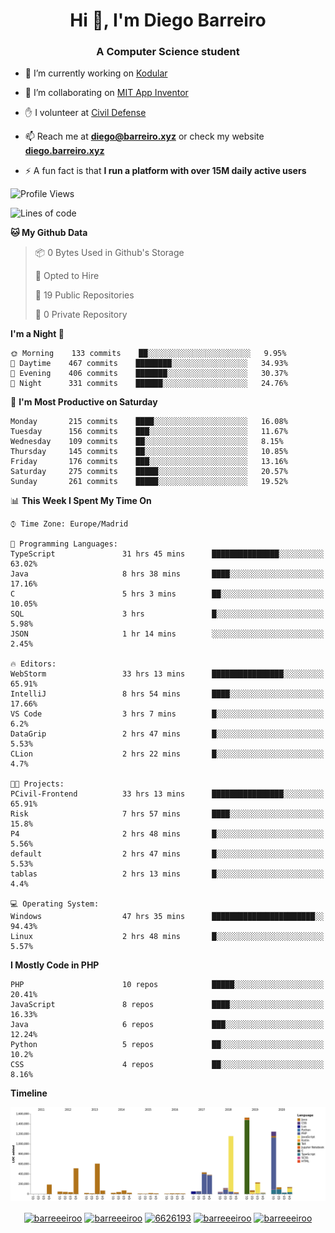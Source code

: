 <h1 align="center">Hi 👋, I'm Diego Barreiro</h1>
<h3 align="center">A Computer Science student</h3>

- 🔭 I’m currently working on [Kodular](https://www.kodular.io)

- 👯 I’m collaborating on [MIT App Inventor](https://github.com/mit-cml/appinventor-sources)

- ✋ I volunteer at [Civil Defense](https://proteccioncivil.sdc.gal)

- 📫 Reach me at **diego@barreiro.xyz** or check my website **[diego.barreiro.xyz](https://diego.barreiro.xyz)**

- ⚡ A fun fact is that **I run a platform with over 15M daily active users**

<!--START_SECTION:waka-->
![Profile Views](http://img.shields.io/badge/Profile%20Views-11-blue)

![Lines of code](https://img.shields.io/badge/From%20Hello%20World%20I%27ve%20Written-24.2%20million%20lines%20of%20code-blue)

**🐱 My Github Data** 

> 📦 0 Bytes Used in Github's Storage 
 > 
> 💼 Opted to Hire
 > 
> 📜 19 Public Repositories
 > 
> 🔑 0 Private Repository 
 > 
**I'm a Night 🦉** 

```text
🌞 Morning    133 commits    ██░░░░░░░░░░░░░░░░░░░░░░░   9.95% 
🌆 Daytime    467 commits    ████████░░░░░░░░░░░░░░░░░   34.93% 
🌃 Evening    406 commits    ███████░░░░░░░░░░░░░░░░░░   30.37% 
🌙 Night      331 commits    ██████░░░░░░░░░░░░░░░░░░░   24.76%

```
📅 **I'm Most Productive on Saturday** 

```text
Monday       215 commits    ████░░░░░░░░░░░░░░░░░░░░░   16.08% 
Tuesday      156 commits    ███░░░░░░░░░░░░░░░░░░░░░░   11.67% 
Wednesday    109 commits    ██░░░░░░░░░░░░░░░░░░░░░░░   8.15% 
Thursday     145 commits    ██░░░░░░░░░░░░░░░░░░░░░░░   10.85% 
Friday       176 commits    ███░░░░░░░░░░░░░░░░░░░░░░   13.16% 
Saturday     275 commits    █████░░░░░░░░░░░░░░░░░░░░   20.57% 
Sunday       261 commits    █████░░░░░░░░░░░░░░░░░░░░   19.52%

```


📊 **This Week I Spent My Time On** 

```text
⌚︎ Time Zone: Europe/Madrid

💬 Programming Languages: 
TypeScript               31 hrs 45 mins      ███████████████░░░░░░░░░░   63.02% 
Java                     8 hrs 38 mins       ████░░░░░░░░░░░░░░░░░░░░░   17.16% 
C                        5 hrs 3 mins        ██░░░░░░░░░░░░░░░░░░░░░░░   10.05% 
SQL                      3 hrs               █░░░░░░░░░░░░░░░░░░░░░░░░   5.98% 
JSON                     1 hr 14 mins        ░░░░░░░░░░░░░░░░░░░░░░░░░   2.45%

🔥 Editors: 
WebStorm                 33 hrs 13 mins      ████████████████░░░░░░░░░   65.91% 
IntelliJ                 8 hrs 54 mins       ████░░░░░░░░░░░░░░░░░░░░░   17.66% 
VS Code                  3 hrs 7 mins        █░░░░░░░░░░░░░░░░░░░░░░░░   6.2% 
DataGrip                 2 hrs 47 mins       █░░░░░░░░░░░░░░░░░░░░░░░░   5.53% 
CLion                    2 hrs 22 mins       █░░░░░░░░░░░░░░░░░░░░░░░░   4.7%

🐱‍💻 Projects: 
PCivil-Frontend          33 hrs 13 mins      ████████████████░░░░░░░░░   65.91% 
Risk                     7 hrs 57 mins       ████░░░░░░░░░░░░░░░░░░░░░   15.8% 
P4                       2 hrs 48 mins       █░░░░░░░░░░░░░░░░░░░░░░░░   5.56% 
default                  2 hrs 47 mins       █░░░░░░░░░░░░░░░░░░░░░░░░   5.53% 
tablas                   2 hrs 13 mins       █░░░░░░░░░░░░░░░░░░░░░░░░   4.4%

💻 Operating System: 
Windows                  47 hrs 35 mins      ███████████████████████░░   94.43% 
Linux                    2 hrs 48 mins       █░░░░░░░░░░░░░░░░░░░░░░░░   5.57%

```

**I Mostly Code in PHP** 

```text
PHP                      10 repos            █████░░░░░░░░░░░░░░░░░░░░   20.41% 
JavaScript               8 repos             ████░░░░░░░░░░░░░░░░░░░░░   16.33% 
Java                     6 repos             ███░░░░░░░░░░░░░░░░░░░░░░   12.24% 
Python                   5 repos             ██░░░░░░░░░░░░░░░░░░░░░░░   10.2% 
CSS                      4 repos             ██░░░░░░░░░░░░░░░░░░░░░░░   8.16%

```


**Timeline**

![Chart not found](https://raw.githubusercontent.com/barreeeiroo/barreeeiroo/master/charts/bar_graph.png) 


<!--END_SECTION:waka-->

<p align="center">
<a href="https://twitter.com/barreeeiroo" target="blank"><img align="center" src="https://cdn.jsdelivr.net/npm/simple-icons@3.0.1/icons/twitter.svg" alt="barreeeiroo" height="20" width="20" /></a>
<a href="https://linkedin.com/in/barreeeiroo" target="blank"><img align="center" src="https://cdn.jsdelivr.net/npm/simple-icons@3.0.1/icons/linkedin.svg" alt="barreeeiroo" height="20" width="20" /></a>
<a href="https://stackoverflow.com/users/6626193" target="blank"><img align="center" src="https://cdn.jsdelivr.net/npm/simple-icons@3.0.1/icons/stackoverflow.svg" alt="6626193" height="20" width="20" /></a>
<a href="https://fb.com/barreeeiroo" target="blank"><img align="center" src="https://cdn.jsdelivr.net/npm/simple-icons@3.0.1/icons/facebook.svg" alt="barreeeiroo" height="20" width="20" /></a>
<a href="https://instagram.com/barreeeiroo" target="blank"><img align="center" src="https://cdn.jsdelivr.net/npm/simple-icons@3.0.1/icons/instagram.svg" alt="barreeeiroo" height="20" width="20" /></a>
</p>

